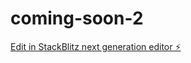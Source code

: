 # coming-soon-2

[Edit in StackBlitz next generation editor ⚡️](https://stackblitz.com/~/github.com/OtanuLLC/coming-soon-2)
